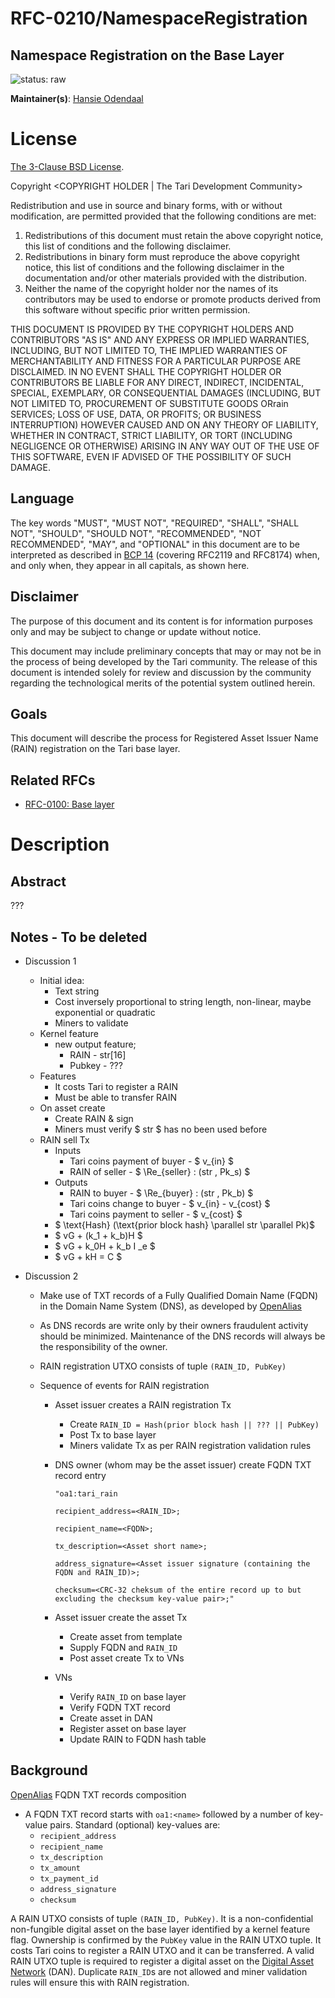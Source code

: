 # RFC-0210/NamespaceRegistration

## Namespace Registration on the Base Layer

![status: raw](C:/Users/pluto/Documents/Code/tari-project/RFC/src/theme/images/status-raw.svg)

**Maintainer(s)**: [Hansie Odendaal](https://github,com/hansieodendaal)

# License

[ The 3-Clause BSD License](https://opensource.org/licenses/BSD-3-Clause).

Copyright <YEAR> <COPYRIGHT HOLDER | The Tari Development Community>

Redistribution and use in source and binary forms, with or without modification, are permitted provided that the
following conditions are met:

1. Redistributions of this document must retain the above copyright notice, this list of conditions and the following
   disclaimer.
2. Redistributions in binary form must reproduce the above copyright notice, this list of conditions and the following
   disclaimer in the documentation and/or other materials provided with the distribution.
3. Neither the name of the copyright holder nor the names of its contributors may be used to endorse or promote products
   derived from this software without specific prior written permission.

THIS DOCUMENT IS PROVIDED BY THE COPYRIGHT HOLDERS AND CONTRIBUTORS "AS IS" AND ANY EXPRESS OR IMPLIED WARRANTIES,
INCLUDING, BUT NOT LIMITED TO, THE IMPLIED WARRANTIES OF MERCHANTABILITY AND FITNESS FOR A PARTICULAR PURPOSE ARE
DISCLAIMED. IN NO EVENT SHALL THE COPYRIGHT HOLDER OR CONTRIBUTORS BE LIABLE FOR ANY DIRECT, INDIRECT, INCIDENTAL,
SPECIAL, EXEMPLARY, OR CONSEQUENTIAL DAMAGES (INCLUDING, BUT NOT LIMITED TO, PROCUREMENT OF SUBSTITUTE GOODS ORrain
SERVICES; LOSS OF USE, DATA, OR PROFITS; OR BUSINESS INTERRUPTION) HOWEVER CAUSED AND ON ANY THEORY OF LIABILITY,
WHETHER IN CONTRACT, STRICT LIABILITY, OR TORT (INCLUDING NEGLIGENCE OR OTHERWISE) ARISING IN ANY WAY OUT OF THE USE OF
THIS SOFTWARE, EVEN IF ADVISED OF THE POSSIBILITY OF SUCH DAMAGE.

## Language

The key words "MUST", "MUST NOT", "REQUIRED", "SHALL", "SHALL NOT", "SHOULD", "SHOULD NOT", "RECOMMENDED", 
"NOT RECOMMENDED", "MAY", and "OPTIONAL" in this document are to be interpreted as described in 
[BCP 14](https://tools.ietf.org/html/bcp14) (covering RFC2119 and RFC8174) when, and only when, they appear in all capitals, as 
shown here.

## Disclaimer

The purpose of this document and its content is for information purposes only and may be subject to change or update
without notice.

This document may include preliminary concepts that may or may not be in the process of being developed by the Tari
community. The release of this document is intended solely for review and discussion by the community regarding the
technological merits of the potential system outlined herein.

## Goals

This document will describe the process for Registered Asset Issuer Name (RAIN) registration on the Tari base layer.

## Related RFCs

- [RFC-0100: Base layer](RFC-0100_BaseLayer.md)

# Description

## Abstract

???

## Notes - To be deleted

- Discussion 1

  - Initial idea:
    - Text string
    - Cost inversely proportional to string length, non-linear, maybe exponential or quadratic 
    - Miners to validate
  - Kernel feature
    - new output feature; 
      - RAIN - str[16]
      - Pubkey  - ???
  - Features
    - It costs Tari to register a RAIN
    - Must be able to transfer RAIN
  - On asset create
    - Create RAIN & sign
    - Miners must verify $ str ​$ has no been used before
  - RAIN sell Tx
    - Inputs
      - Tari coins payment of buyer - $ v_{in} $ 
      - RAIN of seller - $ \Re_{seller} : (str , Pk_s) ​$ 
    - Outputs
      - RAIN to buyer - $ \Re_{buyer} : (str , Pk_b) ​$ 
      - Tari coins change to buyer - $ v_{in} - v_{cost} ​$ 
      - Tari coins payment to seller - $ v_{cost} ​$ 
    - $ \text{Hash} (\text{prior block hash} \parallel str \parallel Pk) ​$ 
    - $ vG + (k_1 + k_b)H ​$ 
    - $ vG + k_0H + k_b I _e ​$ 
    - $ vG + kH = C $ 

- Discussion 2

  - Make use of TXT records of a Fully Qualified Domain Name (FQDN) in the Domain Name System (DNS), as developed by [OpenAlias](https://openalias.org/) 

  - As DNS records are write only by their owners fraudulent activity should be minimized. Maintenance of the DNS records will always be the responsibility of the owner.

  - RAIN registration UTXO consists of tuple `(RAIN_ID, PubKey)`

  - Sequence of events for RAIN registration

    - Asset issuer creates a RAIN registration Tx

      - Create `RAIN_ID = Hash(prior block hash || ??? || PubKey)` ​
      - Post Tx to base layer
      - Miners validate Tx as per RAIN registration validation rules

    - DNS owner (whom may be the asset issuer) create FQDN TXT record entry

      `"oa1:tari_rain` 

      `recipient_address=<RAIN_ID>;` 

      `recipient_name=<FQDN>;` 

      `tx_description=<Asset short name>;` 

      `address_signature=<Asset issuer signature (containing the FQDN and RAIN_ID)>;`

      `checksum=<CRC-32 cheksum of the entire record up to but excluding the checksum key-value pair>;"`

    - Asset issuer create the asset Tx

      - Create asset from template
      - Supply FQDN and `RAIN_ID`
      - Post asset create Tx to VNs

    - VNs 

      - Verify `RAIN_ID` on base layer
      - Verify FQDN TXT record
      - Create asset in DAN
      - Register asset on base layer
      - Update RAIN to FQDN hash table



## Background

[OpenAlias](https://openalias.org/) FQDN TXT records composition

- A FQDN TXT record starts with `oa1:<name>` followed by a number of key-value pairs. Standard (optional) key-values are:
  - `recipient_address`
  - `recipient_name`
  - `tx_description`
  - `tx_amount`
  - `tx_payment_id`
  - `address_signature`
  - `checksum`

A RAIN UTXO consists of tuple `(RAIN_ID, PubKey)`. It is a non-confidential non-fungible digital asset on the base layer identified by a kernel feature flag. Ownership is confirmed by the `PubKey` value in the RAIN UTXO tuple. It costs Tari coins to register a RAIN UTXO and it can be transferred. A valid RAIN UTXO tuple is required to register a digital asset on the [Digital Asset Network] (DAN). Duplicate `RAIN_ID`s are not allowed and miner validation rules will ensure this with RAIN registration.







[Digital Asset Network]: Glossary.md#digital-asset-network








